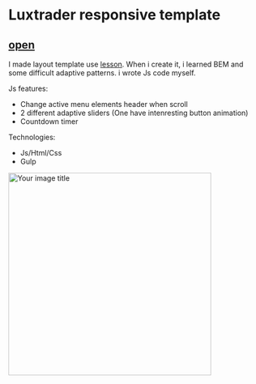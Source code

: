 # Luxtrader responsive template

## [open](https://mikhailchekov.github.io/lux-trader-template/)

I made layout template use [lesson](https://www.youtube.com/watch?v=GNvcGNx5zgQ). When i create it, i learned BEM and some difficult adaptive patterns.
i wrote Js code myself.

Js features: 
 - Change active menu elements header when scroll
 - 2 different adaptive sliders (One have intenresting button animation)
 - Сountdown timer

Technologies:
 - Js/Html/Css
 - Gulp

<img src="https://mikhailchekov.github.io/new-portfolio/img/works/lux-trader_3.png" alt="Your image title" width="400"/>